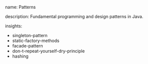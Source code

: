 name: Patterns

description: Fundamental programming and design patterns in Java.

insights:
  - singleton-pattern
  - static-factory-methods
  - facade-pattern
  - don-t-repeat-yourself-dry-principle
  - hashing
 
